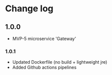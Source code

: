 # Change log
## 1.0.0
* MVP-5 microservice 'Gateway'
### 1.0.1
* Updated Dockerfile (no build + lightweight jre)
* Added Github actions pipelines